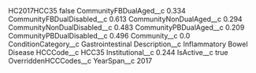 <?xml version="1.0" encoding="UTF-8"?>
<CustomMetadata xmlns="http://soap.sforce.com/2006/04/metadata" xmlns:xsi="http://www.w3.org/2001/XMLSchema-instance" xmlns:xsd="http://www.w3.org/2001/XMLSchema">
    <label>HC2017HCC35</label>
    <protected>false</protected>
    <values>
        <field>CommunityFBDualAged__c</field>
        <value xsi:type="xsd:double">0.334</value>
    </values>
    <values>
        <field>CommunityFBDualDisabled__c</field>
        <value xsi:type="xsd:double">0.613</value>
    </values>
    <values>
        <field>CommunityNonDualAged__c</field>
        <value xsi:type="xsd:double">0.294</value>
    </values>
    <values>
        <field>CommunityNonDualDisabled__c</field>
        <value xsi:type="xsd:double">0.483</value>
    </values>
    <values>
        <field>CommunityPBDualAged__c</field>
        <value xsi:type="xsd:double">0.209</value>
    </values>
    <values>
        <field>CommunityPBDualDisabled__c</field>
        <value xsi:type="xsd:double">0.496</value>
    </values>
    <values>
        <field>Community__c</field>
        <value xsi:type="xsd:double">0.0</value>
    </values>
    <values>
        <field>ConditionCategory__c</field>
        <value xsi:type="xsd:string">Gastrointestinal</value>
    </values>
    <values>
        <field>Description__c</field>
        <value xsi:type="xsd:string">Inflammatory Bowel Disease</value>
    </values>
    <values>
        <field>HCCCode__c</field>
        <value xsi:type="xsd:string">HCC35</value>
    </values>
    <values>
        <field>Institutional__c</field>
        <value xsi:type="xsd:double">0.244</value>
    </values>
    <values>
        <field>IsActive__c</field>
        <value xsi:type="xsd:boolean">true</value>
    </values>
    <values>
        <field>OverriddenHCCCodes__c</field>
        <value xsi:nil="true"/>
    </values>
    <values>
        <field>YearSpan__c</field>
        <value xsi:type="xsd:string">2017</value>
    </values>
</CustomMetadata>
